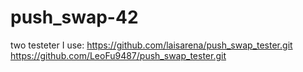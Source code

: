 # push_swap-42

two testeter I use:
https://github.com/laisarena/push_swap_tester.git
https://github.com/LeoFu9487/push_swap_tester.git
